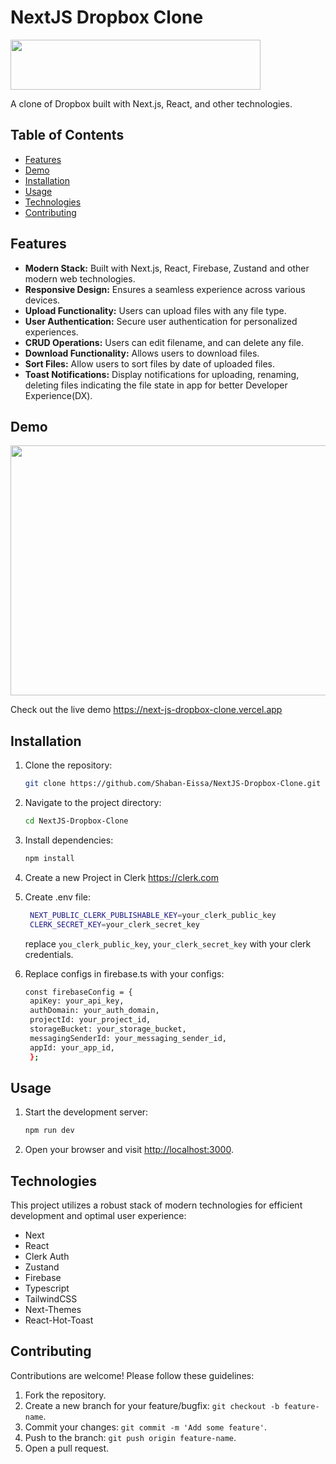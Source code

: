 
# NextJS Dropbox Clone

<img src="https://github.com/Shaban-Eissa/NextJS-Dropbox-Clone/assets/49924090/effe3537-dec4-4546-850e-ebc7d7d1912d" width="400" height="80" />


A clone of Dropbox built with Next.js, React, and other technologies.

## Table of Contents

- [Features](#features)
- [Demo](#demo)
- [Installation](#installation)
- [Usage](#usage)
- [Technologies](#technologies)
- [Contributing](#contributing)


## Features

- **Modern Stack:** Built with Next.js, React, Firebase, Zustand and other modern web technologies.
- **Responsive Design:** Ensures a seamless experience across various devices.
- **Upload Functionality:** Users can upload files with any file type.
- **User Authentication:** Secure user authentication for personalized experiences.
- **CRUD Operations:** Users can edit filename, and can delete any file.
- **Download Functionality:** Allows users to download files.
- **Sort Files:** Allow users to sort files by date of uploaded files.
- **Toast Notifications:** Display notifications for uploading, renaming, deleting files indicating the file state in app for better Developer Experience(DX).

## Demo

<img src="https://github.com/Shaban-Eissa/NextJS-Dropbox-Clone/assets/49924090/87ebfe1a-148b-49f7-8527-d7b88170e1ac" width="900" height="400" />

Check out the live demo https://next-js-dropbox-clone.vercel.app

## Installation

1. Clone the repository:

   ```bash
   git clone https://github.com/Shaban-Eissa/NextJS-Dropbox-Clone.git
   ```

2. Navigate to the project directory:
    
    ```bash
    cd NextJS-Dropbox-Clone
    ```
    
3. Install dependencies:
    
    ```bash
    npm install
    ```
4. Create a new Project in Clerk https://clerk.com
   
5. Create .env file:
   ```bash
    NEXT_PUBLIC_CLERK_PUBLISHABLE_KEY=your_clerk_public_key
    CLERK_SECRET_KEY=your_clerk_secret_key
   ```
   replace ```you_clerk_public_key```, ```your_clerk_secret_key``` with your clerk credentials.

6. Replace configs in firebase.ts with your configs:
   ```bash
   const firebaseConfig = {
    apiKey: your_api_key,
    authDomain: your_auth_domain,
    projectId: your_project_id,
    storageBucket: your_storage_bucket,
    messagingSenderId: your_messaging_sender_id,
    appId: your_app_id,
    };
   ```

## Usage

1. Start the development server:
    
    ```bash
    npm run dev
    ```
    
2. Open your browser and visit [http://localhost:3000](http://localhost:3000).
    

## Technologies

This project utilizes a robust stack of modern technologies for efficient development and optimal user experience:

- Next
- React
- Clerk Auth
- Zustand
- Firebase
- Typescript
- TailwindCSS
- Next-Themes
- React-Hot-Toast

## Contributing

Contributions are welcome! Please follow these guidelines:

1. Fork the repository.
2. Create a new branch for your feature/bugfix: `git checkout -b feature-name`.
3. Commit your changes: `git commit -m 'Add some feature'`.
4. Push to the branch: `git push origin feature-name`.
5. Open a pull request.

